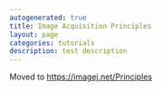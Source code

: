 ```yaml
---
autogenerated: true
title: Image Acquisition Principles
layout: page
categories: tutorials
description: test description
---
```


Moved to https://imagej.net/Principles
